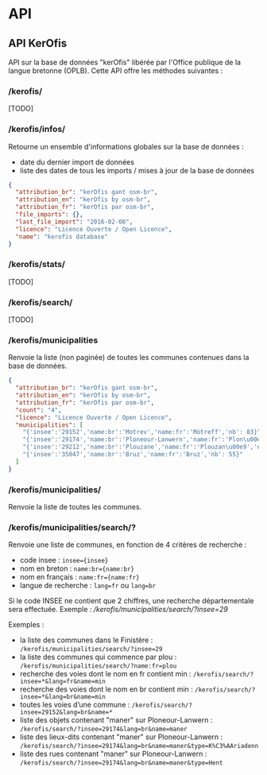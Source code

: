 # API

## API KerOfis
API sur la base de données "kerOfis" libérée par l'Office publique de la langue bretonne (OPLB). Cette API offre les méthodes suivantes :

### /kerofis/

[TODO]

### /kerofis/infos/

Retourne un ensemble d'informations globales sur la base de données :
  - date du dernier import de données
  - liste des dates de tous les imports / mises à jour de la base de données

```json
{
  "attribution_br": "kerOfis gant osm-br", 
  "attribution_en": "kerOfis by osm-br", 
  "attribution_fr": "kerOfis par osm-br", 
  "file_imports": {}, 
  "last_file_import": "2016-02-08", 
  "licence": "Licence Ouverte / Open Licence", 
  "name": "kerofis database"
}
```

### /kerofis/stats/ 

[TODO]

### /kerofis/search/ 

[TODO]

### /kerofis/municipalities 

Renvoie la liste (non paginée) de toutes les communes contenues dans la base de données.

```json
{
  "attribution_br": "kerOfis gant osm-br", 
  "attribution_en": "kerOfis by osm-br", 
  "attribution_fr": "kerOfis par osm-br", 
  "count": "4", 
  "licence": "Licence Ouverte / Open Licence", 
  "municipalities": [
    "{'insee':'29152','name:br':'Motrev','name:fr':'Motreff','nb': 83}", 
    "{'insee':'29174','name:br':'Ploneour-Lanwern','name:fr':'Plon\u00e9our-Lanvern','nb': 481}", 
    "{'insee':'29212','name:br':'Plouzane','name:fr':'Plouzan\u00e9','nb': 196}", 
    "{'insee':'35047','name:br':'Bruz','name:fr':'Bruz','nb': 55}"
  ]
}
```

### /kerofis/municipalities/ 

Renvoie la liste de toutes les communes.

### /kerofis/municipalities/search/?

Renvoie une liste de communes, en fonction de 4 critères de recherche :
- code insee :  ```insee={insee}```
- nom en breton : ```name:br={name:br}```
- nom en français : ```name:fr={name:fr}```
- langue de recherche : ```lang=fr``` ou ```lang=br``` 

Si le code INSEE ne contient que 2 chiffres, une recherche départementale sera effectuée. Exemple : _/kerofis/municipalities/search/?insee=29_

Exemples :
- la liste des communes dans le Finistère : ```/kerofis/municipalities/search/?insee=29```
- la liste des communes qui commence par plou : ```/kerofis/municipalities/search/?name:fr=plou```
- recherche des voies dont le nom en fr contient min : ```/kerofis/search/?insee=*&lang=fr&name=min```
- recherche des voies dont le nom en br contient min : ```/kerofis/search/?insee=*&lang=br&name=min```
- toutes les voies d’une commune : ```/kerofis/search/?insee=29152&lang=br&name=*```
- liste des objets contenant "maner" sur Ploneour-Lanwern : ```/kerofis/search/?insee=29174&lang=br&name=maner```
- liste des lieux-dits contenant "maner" sur Ploneour-Lanwern : ```/kerofis/search/?insee=29174&lang=br&name=maner&type=K%C3%AAriadenn```
- liste des rues contenant "maner" sur Ploneour-Lanwern : ```/kerofis/search/?insee=29174&lang=br&name=maner&type=Hent```



